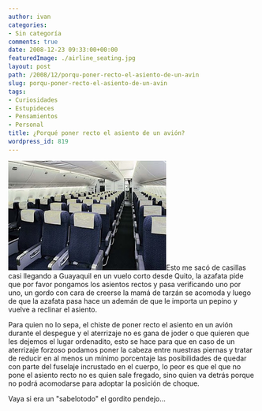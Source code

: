```yaml
---
author: ivan
categories:
- Sin categoría
comments: true
date: 2008-12-23 09:33:00+00:00
featuredImage: ./airline_seating.jpg
layout: post
path: /2008/12/porqu-poner-recto-el-asiento-de-un-avin
slug: porqu-poner-recto-el-asiento-de-un-avin
tags:
- Curiosidades
- Estupideces
- Pensamientos
- Personal
title: ¿Porqué poner recto el asiento de un avión?
wordpress_id: 819
---
```


[![](./airline_seating.jpg)](https://4.bp.blogspot.com/_T2UWuNJg3dQ/SVBugRTwdrI/AAAAAAAABPI/ATP8M74SDjk/s1600-h/airline_seating.jpg)Esto me sacó de casillas casi llegando a Guayaquil en un vuelo corto desde Quito, la azafata pide que por favor pongamos los asientos rectos y pasa verificando uno por uno, un gordo con cara de creerse la mamá de tarzán se acomoda y luego de que la azafata pasa hace un ademán de que le importa un pepino y vuelve a reclinar el asiento.

Para quien no lo sepa, el chiste de poner recto el asiento en un avión durante el despegue y el aterrizaje no es gana de joder o que quieren que les dejemos el lugar ordenadito, esto se hace para que en caso de un aterrizaje forzoso podamos poner la cabeza entre nuestras piernas y tratar de reducir en al menos un mínimo porcentaje las posibilidades de quedar con parte del fuselaje incrustado en el cuerpo, lo peor es que el que no pone el asiento recto no es quien sale fregado, sino quien va detrás porque no podrá acomodarse para adoptar la posición de choque.

Vaya si era un "sabelotodo" el gordito pendejo...
